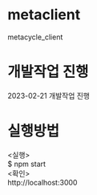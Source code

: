 # metaclient

metacycle_client

# 개발작업 진행

2023-02-21 개발작업 진행

# 실행방법

<실행><br/>
$ npm start<br/>
<확인><br/>
http://localhost:3000
